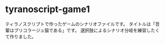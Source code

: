 # tyranoscript-game1

ティラノスクリプトで作ったゲームのシナリオファイルです。
タイトルは「吾輩はブリコラージュ猫である」です。
選択肢によるシナリオ分岐を練習したくて作りました。
